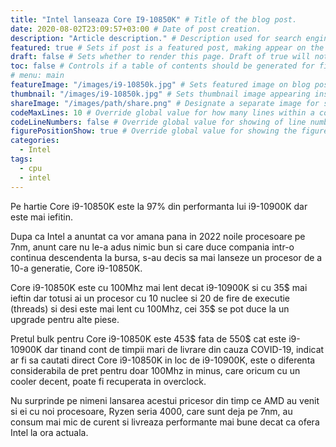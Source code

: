 ```yaml
---
title: "Intel lanseaza Core I9-10850K" # Title of the blog post.
date: 2020-08-02T23:09:57+03:00 # Date of post creation.
description: "Article description." # Description used for search engine.
featured: true # Sets if post is a featured post, making appear on the home page side bar.
draft: false # Sets whether to render this page. Draft of true will not be rendered.
toc: false # Controls if a table of contents should be generated for first-level links automatically.
# menu: main
featureImage: "/images/i9-10850k.jpg" # Sets featured image on blog post.
thumbnail: "/images/i9-10850k.jpg" # Sets thumbnail image appearing inside card on homepage.
shareImage: "/images/path/share.png" # Designate a separate image for social media sharing.
codeMaxLines: 10 # Override global value for how many lines within a code block before auto-collapsing.
codeLineNumbers: false # Override global value for showing of line numbers within code block.
figurePositionShow: true # Override global value for showing the figure label.
categories:
  - Intel
tags:
  - cpu
  - intel
---
```


Pe hartie Core i9-10850K este la 97% din performanta lui i9-10900K dar este mai iefitin.

Dupa ca Intel a anuntat ca vor amana pana in 2022 noile procesoare pe 7nm, anunt care nu le-a adus nimic bun si care duce compania intr-o continua descendenta la bursa, s-au decis sa mai lanseze un procesor de a 10-a generatie, Core i9-10850K.

Core i9-10850K este cu 100Mhz mai lent decat i9-10900K si cu 35$ mai ieftin dar totusi ai un procesor cu 10 nuclee si 20 de fire de executie (threads) si desi este mai lent cu 100Mhz, cei 35$ se pot duce la un upgrade pentru alte piese.

Pretul bulk pentru Core i9-10850K este 453$ fata de 550$ cat este i9-10900K dar tinand cont de timpii mari de livrare din cauza COVID-19, indicat ar fi sa cautati direct Core i9-10850K in loc de i9-10900K, este o diferenta considerabila de pret pentru doar 100Mhz in minus, care oricum cu un cooler decent, poate fi recuperata in overclock.

Nu surprinde pe nimeni lansarea acestui pricesor din timp ce AMD au venit si ei cu noi procesoare, Ryzen seria 4000, care sunt deja pe 7nm, au consum mai mic de curent si livreaza performante mai bune decat ca ofera Intel la ora actuala.

